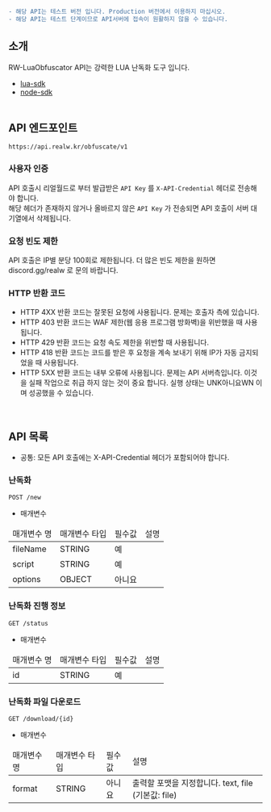 ```diff
- 해당 API는 테스트 버전 입니다. Production 버전에서 이용하지 마십시오.
- 해당 API는 테스트 단계이므로 API서버에 접속이 원활하지 않을 수 있습니다.
```

## 소개

RW-LuaObfuscator API는 강력한 LUA 난독화 도구 입니다.<br>
- [lua-sdk](https://github.com/fivem-realw/RW-LuaObfuscator/tree/main/lua)
- [node-sdk](https://github.com/fivem-realw/RW-LuaObfuscator/tree/main/node)
<br><br>
## API 엔드포인트

```
https://api.realw.kr/obfuscate/v1
```

### 사용자 인증
API 호출시 리얼월드로 부터 발급받은 `API Key` 를 `X-API-Credential` 헤더로 전송해야 합니다.<br>
해당 헤더가 존재하지 않거나 올바르지 않은 `API Key` 가 전송되면 API 호출이 서버 대기열에서 삭제됩니다.

### 요청 빈도 제한
API 호출은 IP별 분당 100회로 제한됩니다. 더 많은 빈도 제한을 원하면 discord.gg/realw 로 문의 바랍니다.

### HTTP 반환 코드
- HTTP 4XX 반환 코드는 잘못된 요청에 사용됩니다. 문제는 호출자 측에 있습니다.
- HTTP 403 반환 코드는 WAF 제한(웹 응용 프로그램 방화벽)을 위반했을 때 사용됩니다.
- HTTP 429 반환 코드는 요청 속도 제한을 위반할 때 사용됩니다.
- HTTP 418 반환 코드는 코드를 받은 후 요청을 계속 보내기 위해 IP가 자동 금지되었을 때 사용됩니다.
- HTTP 5XX 반환 코드는 내부 오류에 사용됩니다. 문제는 API 서버측입니다. 이것을 실패 작업으로 취급 하지 않는 것이 중요 합니다. 실행 상태는 UNK아니요WN 이며 성공했을 수 있습니다.
<br>

## API 목록

- 공통: 모든 API 호출에는 X-API-Credential 헤더가 포함되어야 합니다.

### 난독화
```
POST /new
```

- 매개변수
<table>
  <thead>
    <tr>
      <td>매개변수 명</td>
      <td>매개변수 타입</td>
      <td>필수값</td>
      <td>설명</td>
    </tr>
  </thead>
  <tbody>
    <tr>
      <td>fileName</td>
      <td>STRING</td>
      <td>예</td>
      <td></td>
    </tr>
    <tr>
      <td>script</td>
      <td>STRING</td>
      <td>예</td>
      <td></td>
    </tr>
    <tr>
      <td>options</td>
      <td>OBJECT</td>
      <td>아니요</td>
      <td></td>
    </tr>
  </tbody>
</table>

### 난독화 진행 정보
```
GET /status
```

- 매개변수
<table>
  <thead>
    <tr>
      <td>매개변수 명</td>
      <td>매개변수 타입</td>
      <td>필수값</td>
      <td>설명</td>
    </tr>
  </thead>
  <tbody>
    <tr>
      <td>id</td>
      <td>STRING</td>
      <td>예</td>
      <td></td>
    </tr>
  </tbody>
</table>

### 난독화 파일 다운로드
```
GET /download/{id}
```

- 매개변수
<table>
  <thead>
    <tr>
      <td>매개변수 명</td>
      <td>매개변수 타입</td>
      <td>필수값</td>
      <td>설명</td>
    </tr>
  </thead>
  <tbody>
    <tr>
      <td>format</td>
      <td>STRING</td>
      <td>아니요</td>
      <td>출력할 포맷을 지정합니다. text, file (기본값: file)</td>
    </tr>
  </tbody>
</table>